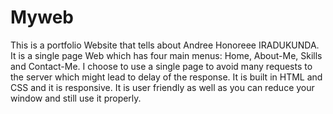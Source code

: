 # Myweb
This is a portfolio Website that tells about Andree Honoreee IRADUKUNDA. It is a single page Web which has four main menus: Home, About-Me, Skills and Contact-Me. I choose to use a single page to avoid many requests to the server which might lead to delay of the response. It is built in HTML and CSS and it is responsive. It is user friendly as well as you can reduce your window and still use it properly.
